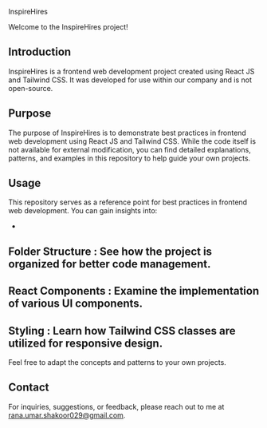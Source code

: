  InspireHires


Welcome to the InspireHires project!

## Introduction


InspireHires is a frontend web development project created using React JS and Tailwind CSS. It was developed for use within our company and is not open-source.

## Purpose


The purpose of InspireHires is to demonstrate best practices in frontend web development using React JS and Tailwind CSS. While the code itself is not available for external modification, you can find detailed explanations, patterns, and examples in this repository to help guide your own projects.

 
## Usage


This repository serves as a reference point for best practices in frontend web development. You can gain insights into:

-
 
**Folder Structure**
: See how the project is organized for better code management.
-
 
**React Components**
: Examine the implementation of various UI components.
-
 
**Styling**
: Learn how Tailwind CSS classes are utilized for responsive design.
-

Feel free to adapt the concepts and patterns to your own projects.

## Contact


For inquiries, suggestions, or feedback, please reach out to me at rana.umar.shakoor029@gmail.com.
